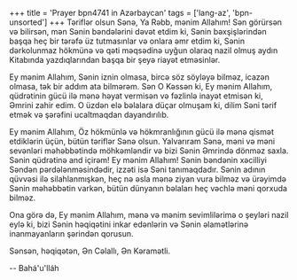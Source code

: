 +++
title = 'Prayer bpn4741 in Azərbaycan'
tags = ['lang-az', 'bpn-unsorted']
+++
Təriflər olsun Sənə, Ya Rəbb, mənim Allahım! Sən görürsən və bilirsən, mən Sənin bəndələrini dəvət etdim ki, Sənin bəxşişlərindən başqa heç bir tərəfə üz tutmasınlar və onlara əmr etdim ki, Sənin dərkolunmaz hökmünə və qəti məqsədinə uyğun olaraq nazil olmuş aydın Kitabında yazdıqlarından başqa bir şeyə riayət etməsinlər.

Ey mənim Allahım, Sənin iznin olmasa, bircə söz söyləyə bilməz, icazən olmasa, tək bir addım ata bilmərəm. Sən O Kəssən ki, Ey mənim Allahım, qüdrətinin gücü ilə mənə həyat vermisən və fəzlinlə inayət etmisən ki, Əmrini zahir edim. O üzdən elə bəlalara düçar olmuşam ki, dilim Səni tərif etmək və şərəfini ucaltmaqdan dayandırılıb.

Ey mənim Allahım, Öz hökmünlə və hökmranlığının gücü ilə mənə qismət etdiklərin üçün, bütün təriflər Sənə olsun. Yalvarıram Sənə, məni və məni sevənləri məhəbbətində möhkəmləndir və bizi Sənin Əmrində dönməz saxla. Sənin qüdrətinə and içirəm! Ey mənim Allahım! Sənin bəndənin xəcilliyi Səndən pərdələnməsindədir, izzəti isə Səni tanımaqdadır. Sənin adının qüvvəsi ilə silahlanmışkən, heç nə əsla mənə ziyan vura bilməz və ürəyimdə Sənin məhəbbətin varkən, bütün dünyanın bəlaları heç vəchlə məni qorxuda bilməz.

Ona görə də, Ey mənim Allahım, mənə və mənim sevimlilərimə o şeyləri nazil eylə ki, bizi Sənin həqiqətini inkar edənlərin və Sənin əlamətlərinə inanmayanların şərindən qorusun.

Sənsən, həqiqətən, Ən Cəlallı, Ən Kəramətli.

-- Bahá'u'lláh
